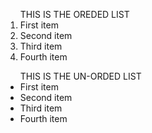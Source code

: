  <html>
      <head>
        <title>this is the list (ordered or unordered)</title>
      </head>
      <body>
        <ol>
            THIS IS THE OREDED LIST
           <li>First item</li>
           <li>Second item</li>
           <li>Third item</li>
           <li>Fourth item</li>
        </ol>
        <ul>
          THIS IS THE UN-ORDED LIST
           <li>First item</li>
           <li>Second item</li>
           <li>Third item</li>
           <li>Fourth item</li>
        </ul>
      </body>
    </html>
